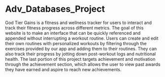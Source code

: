 # Adv_Databases_Project
God Tier Gains is a fitness and wellness tracker for users to interact and track their fitness progress across different metrics. The goal of this website is to make an interface that can be quickly referenced and appended without interrupting a workout routine. Users can create and edit their own routines with personalized workouts by filtering through the exercises provided by our app and adding them to their routines. They can also track their progress by jotting down post-workout logs and nutritional health. The last portion of this project targets achievement and motivation through the achievement section, which allows the user to view past awards they have earned and aspire to reach new achievements. 
